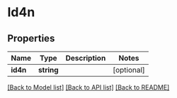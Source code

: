 # Id4n

## Properties
Name | Type | Description | Notes
------------ | ------------- | ------------- | -------------
**id4n** | **string** |  | [optional] 

[[Back to Model list]](../README.md#documentation-for-models) [[Back to API list]](../README.md#documentation-for-api-endpoints) [[Back to README]](../README.md)


